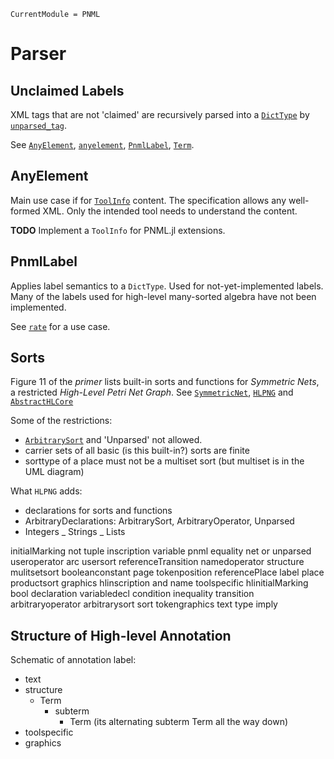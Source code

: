 ```@meta
CurrentModule = PNML
```

# Parser

## Unclaimed Labels

XML tags that are not 'claimed' are recursively parsed into a [`DictType`](@ref) by [`unparsed_tag`](@ref).

See [`AnyElement`](@ref), [`anyelement`](@ref), [`PnmlLabel`](@ref), [`Term`](@ref).

## AnyElement

Main use case if for [`ToolInfo`](@ref) content.
The specification allows any well-formed XML.
Only the intended tool needs to understand the content.

__TODO__ Implement a `ToolInfo` for PNML.jl extensions.

## PnmlLabel

Applies label semantics to a `DictType`.
Used for not-yet-implemented labels. Many of the labels used for high-level many-sorted algebra have not been implemented.

See [`rate`](@ref) for a use case.


## Sorts

Figure 11 of the _primer_ lists built-in sorts and functions for _Symmetric Nets_, a
restricted _High-Level Petri Net Graph_. See [`SymmetricNet`](@ref), [`HLPNG`](@ref)
and [`AbstractHLCore`](@ref)

Some of the restrictions:
- [`ArbitrarySort`](@ref) and 'Unparsed' not allowed.
- carrier sets of all basic (is this built-in?) sorts are finite
- sorttype of a place must not be a multiset sort (but multiset is in the UML diagram)

What `HLPNG` adds:
- declarations for sorts and functions
- ArbitraryDeclarations: ArbitrarySort, ArbitraryOperator, Unparsed
- Integers
_ Strings
_ Lists

initialMarking
not
tuple
inscription
variable
pnml
equality
net
or
unparsed
useroperator
arc
usersort
referenceTransition
namedoperator
structure
mulitsetsort
booleanconstant
page
tokenposition
referencePlace
label
place
productsort
graphics
hlinscription
and
name
toolspecific
hlinitialMarking
bool
declaration
variabledecl
condition
inequality
transition
arbitraryoperator
arbitrarysort
sort
tokengraphics
text
type
imply

## Structure of High-level Annotation

Schematic of annotation label:
- text
- structure
  * Term
    - subterm
      * Term (its alternating subterm Term all the way down)
- toolspecific
- graphics
